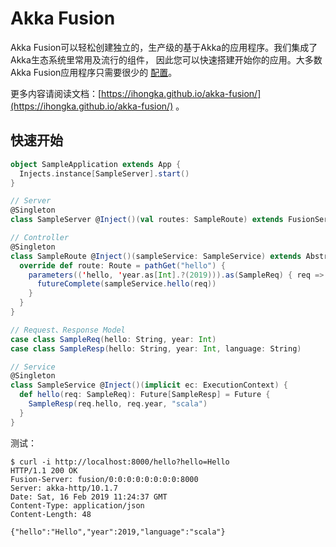 # Akka Fusion

Akka Fusion可以轻松创建独立的，生产级的基于Akka的应用程序。我们集成了Akka生态系统里常用及流行的组件，
因此您可以快速搭建开始你的应用。大多数Akka Fusion应用程序只需要很少的 [配置](https://lightbend.github.io/config/)。

更多内容请阅读文档：[https://ihongka.github.io/akka-fusion/](https://ihongka.github.io/akka-fusion/) 。

## 快速开始

```scala
object SampleApplication extends App {
  Injects.instance[SampleServer].start()
}

// Server
@Singleton
class SampleServer @Inject()(val routes: SampleRoute) extends FusionServer

// Controller
@Singleton
class SampleRoute @Inject()(sampleService: SampleService) extends AbstractRoute {
  override def route: Route = pathGet("hello") {
    parameters(('hello, 'year.as[Int].?(2019))).as(SampleReq) { req =>
      futureComplete(sampleService.hello(req))
    }
  }
}

// Request、Response Model
case class SampleReq(hello: String, year: Int)
case class SampleResp(hello: String, year: Int, language: String)

// Service
@Singleton
class SampleService @Inject()(implicit ec: ExecutionContext) {
  def hello(req: SampleReq): Future[SampleResp] = Future {
    SampleResp(req.hello, req.year, "scala")
  }
}
```

测试：
```
$ curl -i http://localhost:8000/hello?hello=Hello
HTTP/1.1 200 OK
Fusion-Server: fusion/0:0:0:0:0:0:0:0:8000
Server: akka-http/10.1.7
Date: Sat, 16 Feb 2019 11:24:37 GMT
Content-Type: application/json
Content-Length: 48

{"hello":"Hello","year":2019,"language":"scala"}
```
